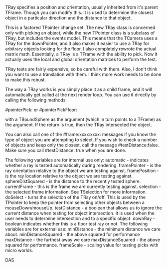 TRay specifies a position and orientation, usually inherited from it's parent TFrame. Though you can modify this. It is used to determine the closest object in a particular direction and the distance to that object. 

This is a factored TPointer change set. The new TRay class is concerned only with picking an object, while the new TPointer class is a subclass of TRay, but includes the events model. This means that the TCamera uses a TRay for the downPointer, and it also makes it easier to use a TRay for arbitrary objects looking for the floor. I also completely rewrote the actual matrix math. Essentially, a TRay is a TFrame with the ability to pick. Now it actually uses the local and global orientation matrices to perform the test. 

TRay tests are fairly expensive, so be careful with them. Also, I don't think you want to use a translation with them. I think more work needs to be done to make this robust.

The way a TRay works is you simply place it as a child frame, and it will automatically get called at the next render loop. You can use it directly by calling the following methods:

#pointerPick: or 
#pointerPickFloor: 

with a TBoundSphere as the argument (which in turn points to a TFrame) as the argument. If the return is true, then the TRay intersected the object.

You can also call one of the #frame:xxxx:xxxx: messages if you know the type of object you are attempting to select. If you wish to check a number of objects and keep only the closest, call the message #testDistance:false. Make sure you call #testDistance: true when you are done.

The following variables are for internal use only:
	automatic - indicates whether a ray is tested automatically during rendering.
	framePointer - is the ray orientation relative to the object we are testing against.
	framePosition - is the ray location relative to the object we are testing against.
	sphereDistSquared - is the distance to the recently tested sphere. 
	currentFrame - this is the frame we are currently testing against.
	selection - the selected frame information. See TSelection for more information.
	doSelect - turns the selection of the TRay on/off. This is used by the TPointer to keep the pointer from selecting other objects between a mouseDown/mouseUp.
	testDistance - a boolean that allows us to ignore the current distance when testing for object intersection. It is used when the user needs to determine intersection and to a specific object.
	downRay - boolean indicates whether this is a floor test ray or not.
The following variables are for external use:
	minDistance - the minimum distance we care about.
	minDistanceSquared - the above squared for performance
	maxDistance - the furthest away we care
	maxDistanceSquared - the above squared for performance.
	frameScale - scaling value for testing picks with micro worlds.

DAS